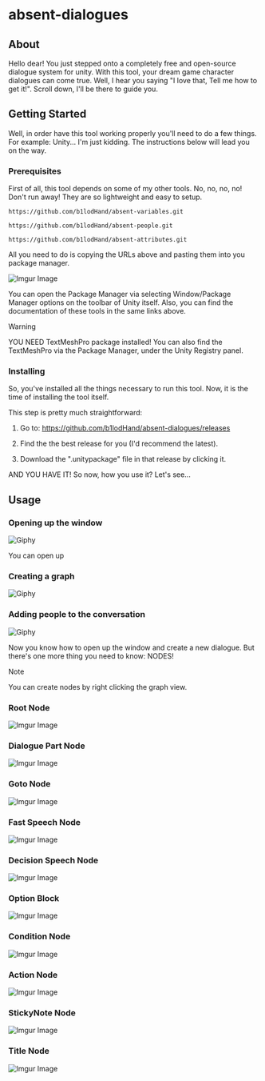 # absent-dialogues

## About <a name = "about"></a>
Hello dear! You just stepped onto a completely free and open-source dialogue system for unity. With this tool, your dream game character dialogues can come true.  Well, I hear you saying "I love that, Tell me how to get it!". Scroll down, I'll be there to guide you.

## Getting Started <a name = "getting_started"></a>
Well, in order have this tool working properly you'll need to do a few things. For example: Unity... I'm just kidding. The instructions below will lead you on the way.

### Prerequisites
First of all, this tool depends on some of my other tools. No, no, no, no! Don't run away! They are so lightweight and easy to setup.

```
https://github.com/b1lodHand/absent-variables.git
```
```
https://github.com/b1lodHand/absent-people.git
```
```
https://github.com/b1lodHand/absent-attributes.git
```
All you need to do is copying the URLs above and pasting them into you package manager.

![Imgur Image](https://imgur.com/cX3OF72.png)

You can open the Package Manager via selecting Window/Package Manager options on the toolbar of Unity itself. Also, you can find the documentation of these tools in the same links above.

> [!WARNING]
> YOU NEED TextMeshPro package installed! You can also find the TextMeshPro via the Package Manager, under the Unity Registry panel.

### Installing
So, you've installed all the things necessary to run this tool. Now, it is the time of installing the tool itself.

This step is pretty much straightforward:

1. Go to: https://github.com/b1lodHand/absent-dialogues/releases

2. Find the the best release for you (I'd recommend the latest).

3. Download the ".unitypackage" file in that release by clicking it.

AND YOU HAVE IT! So now, how you use it? Let's see...

## Usage <a name = "usage"></a>

### Opening up the window
![Giphy](https://media.giphy.com/media/iTEnCOlThoCPMKfbeD/giphy.gif)

You can open up

### Creating a graph
![Giphy](https://media.giphy.com/media/nA6X4OuHaBtddIaE7p/giphy.gif)

### Adding people to the conversation
![Giphy](https://media.giphy.com/media/V3S5NK9HTbMNMhFAz9/giphy.gif)

Now you know how to open up the window and create a new dialogue. But there's one more thing you need to know: NODES!

> [!NOTE]
> You can create nodes by right clicking the graph view.

### Root Node
![Imgur Image](https://imgur.com/FwGmUyj.png)

### Dialogue Part Node
![Imgur Image](https://imgur.com/ETY999l.png)

### Goto Node
![Imgur Image](https://imgur.com/3g168Py.png)

### Fast Speech Node
![Imgur Image](https://imgur.com/PmbBsqx.png)

### Decision Speech Node
![Imgur Image](https://imgur.com/4BmngHT.png)

### Option Block
![Imgur Image](https://imgur.com/TkUgZ4I.png)

### Condition Node
![Imgur Image](https://imgur.com/oeW8wXF.png)

### Action Node
![Imgur Image](https://imgur.com/jBtwkVz.png)

### StickyNote Node
![Imgur Image](https://imgur.com/1Zx5oKb.png)

### Title Node
![Imgur Image](https://imgur.com/fhoK3Zd.png)
